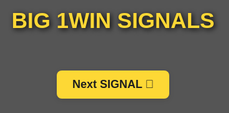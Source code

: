 <!DOCTYPE html>
<html lang="en">
<head>
  <meta charset="UTF-8">
  <title>BIG 1WIN SIGNALS</title>
  <style>
    body {
      background-image: url('https://oaidalleapiprodscus.blob.core.windows.net/private/org-qqpG1U3QkiQ1oKf3JcOZbFq9/user-8a5hRtqPGp6U0xwYhL1aTe8C/img-0d1c7e4c7b3dc3c8b794c6e9d5e3f4f8.png');
      background-size: cover;
      background-position: center;
      background-repeat: no-repeat;
      color: white;
      font-family: Arial, sans-serif;
      text-align: center;
      padding: 20px;
      min-height: 100vh;
      /* Add a dark overlay for readability */
      position: relative;
    }
    body::before {
      content: "";
      position: fixed;
      top: 0; left: 0; width: 100vw; height: 100vh;
      background: rgba(30,30,30,0.75);
      z-index: 0;
      pointer-events: none;
    }
    #content {
      position: relative;
      z-index: 1;
    }
    h1 {
      color: #fdd835;
      font-size: 2.5em;
      margin-top: 20px;
      text-shadow: 2px 2px 8px #000;
    }
    .grid {
      display: grid;
      grid-template-columns: repeat(5, 60px);
      gap: 5px;
      justify-content: center;
      margin-top: 30px;
    }
    .block {
      width: 60px;
      height: 60px;
      background-color: #2196f3;
      font-size: 40px;
      line-height: 60px;
      display: flex;
      align-items: center;
      justify-content: center;
      border-radius: 8px;
      box-shadow: 0 2px 8px rgba(0,0,0,0.15);
      transition: background 0.2s;
    }
    .star {
      background-color: transparent;
      box-shadow: none;
    }
    .rotated {
      transform: rotate(180deg);
    }
    button {
      margin-top: 30px;
      padding: 12px 25px;
      font-size: 18px;
      background-color: #fdd835;
      color: #1e1e1e;
      border: none;
      border-radius: 8px;
      cursor: pointer;
      transition: background-color 0.3s ease;
      font-weight: bold;
      box-shadow: 0 2px 8px rgba(0,0,0,0.12);
    }
    button:hover {
      background-color: #ffeb3b;
    }
    @media (max-width: 400px) {
      .grid { grid-template-columns: repeat(5, 38px); }
      .block { width: 38px; height: 38px; font-size: 24px; }
    }
  </style>
</head>
<body>
  <div id="content">
    <h1>BIG 1WIN SIGNALS</h1>
    <div id="grid" class="grid"></div>
    <button onclick="nextSignal()">Next SIGNAL 🔔</button>
    <!-- Sound effect -->
    <audio id="ding" src="https://cdn.pixabay.com/audio/2021/08/04/audio_2b47a0bfc9.mp3" preload="auto"></audio>
  </div>
  <script>
    const gridElement = document.getElementById("grid");
    const ding = document.getElementById("ding");
    let rotated = false;

    function createSignal(rotatedStars = false) {
      gridElement.innerHTML = "";
      const starPositions = [6, 11, 20, 22];
      for (let i = 0; i < 25; i++) {
        const div = document.createElement("div");
        div.className = "block";
        if (starPositions.includes(i)) {
          div.classList.add("star");
          div.textContent = "⭐";
          if (rotatedStars) div.classList.add("rotated");
        }
        gridElement.appendChild(div);
      }
    }

    function nextSignal() {
      rotated = !rotated;
      createSignal(rotated);
      ding.play();
    }

    createSignal(rotated);
  </script>
</body>
</html>
